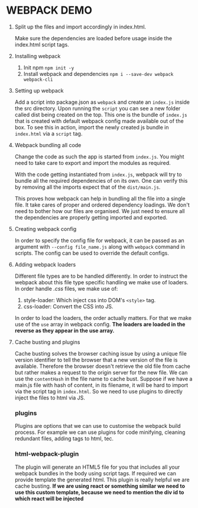 # WEBPACK DEMO

1. Split up the files and import accordingly in index.html.

   Make sure the dependencies are loaded before usage inside the index.html script tags.

2. Installing webpack

   1. Init npm `npm init -y`
   2. Install webpack and dependencies `npm i --save-dev webpack webpack-cli`

3. Setting up webpack

   Add a script into package.json as `webpack` and create an `index.js` inside the src directory. Upon running the `script` you can see a new folder called dist being created on the top. This one is the bundle of `index.js` that is created with default webpack config made available out of the box. To see this in action, import the newly created js bundle in `index.html` via a `script` tag.

4. Webpack bundling all code

   Change the code as such the app is started from `index.js`. You might need to take care to export and import the modules as required.

   With the code getting instantiated from `index.js`, webpack will try to bundle all the required dependencies of on its own. One can verify this by removing all the imports expect that of the `dist/main.js`.

   This proves how webpack can help in bundling all the file into a single file. It take cares of proper and ordered dependency loadings. We don't need to bother how our files are organised. We just need to ensure all the dependencies are properly getting imported and exported.

5. Creating webpack config

   In order to specify the config file for webpack, it can be passed as an argument with `--config file_name.js` along with `webpack` command in scripts. The config can be used to override the default configs.

6. Adding webpack loaders

   Different file types are to be handled differently. In order to instruct the webpack about this file type specific handling we make use of loaders. In order handle _.css_ files, we make use of:

   1. style-loader: Which inject css into DOM's `<style>` tag.
   2. css-loader: Convert the CSS into JS.

   In order to load the loaders, the order actually matters. For that we make use of the `use` array in webpack config. **The loaders are loaded in the reverse as they appear in the use array.**

7. Cache busting and plugins

   Cache busting solves the browser caching issue by using a unique file version identifier to tell the browser that a new version of the file is available. Therefore the browser doesn't retrieve the old file from cache but rather makes a request to the origin server for the new file. We can use the `contentHash` in the file name to cache bust. Suppose if we have a main.js file with hash of content, in its filename, it will be hard to import via the script tag in `index.html`. So we need to use plugins to directly inject the files to html via JS.

   ### plugins

   Plugins are options that we can use to customise the webpack build process. For example we can use plugins for code minifying, cleaning redundant files, adding tags to html, tec.

   ### html-webpack-plugin

   The plugin will generate an HTML5 file for you that includes all your webpack bundles in the body using script tags. If required we can provide template the generated html. This plugin is really helpful we are cache busting. **If we are using react or something similar we need to use this custom template, because we need to mention the div id to which react will be injected**
